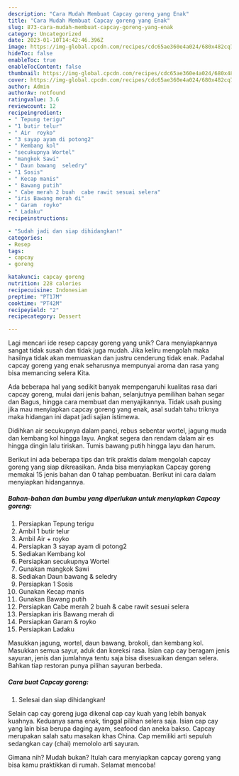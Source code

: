 ```yaml
---
description: "Cara Mudah Membuat Capcay goreng yang Enak"
title: "Cara Mudah Membuat Capcay goreng yang Enak"
slug: 873-cara-mudah-membuat-capcay-goreng-yang-enak
category: Uncategorized
date: 2023-01-10T14:42:46.396Z
image: https://img-global.cpcdn.com/recipes/cdc65ae360e4a024/680x482cq70/capcay-goreng-foto-resep-utama.jpg
hideToc: false
enableToc: true
enableTocContent: false
thumbnail: https://img-global.cpcdn.com/recipes/cdc65ae360e4a024/680x482cq70/capcay-goreng-foto-resep-utama.jpg
cover: https://img-global.cpcdn.com/recipes/cdc65ae360e4a024/680x482cq70/capcay-goreng-foto-resep-utama.jpg
author: Admin
authorAv: notfound
ratingvalue: 3.6
reviewcount: 12
recipeingredient:
- " Tepung terigu"
- "1 butir telur"
- " Air  royko"
- "3 sayap ayam di potong2"
- " Kembang kol"
- "secukupnya Wortel"
- "mangkok Sawi"
- " Daun bawang  seledry"
- "1 Sosis"
- " Kecap manis"
- " Bawang putih"
- " Cabe merah 2 buah  cabe rawit sesuai selera"
- "iris Bawang merah di"
- " Garam  royko"
- " Ladaku"
recipeinstructions:

- "Sudah jadi dan siap dihidangkan!"
categories:
- Resep
tags:
- capcay
- goreng

katakunci: capcay goreng 
nutrition: 228 calories
recipecuisine: Indonesian
preptime: "PT17M"
cooktime: "PT42M"
recipeyield: "2"
recipecategory: Dessert

---
```





Lagi mencari ide resep capcay goreng yang unik? Cara menyiapkannya sangat tidak susah dan tidak juga mudah. Jika keliru mengolah maka hasilnya tidak akan memuaskan dan justru cenderung tidak enak. Padahal capcay goreng yang enak seharusnya mempunyai aroma dan rasa yang bisa memancing selera Kita.





Ada beberapa hal yang sedikit banyak mempengaruhi kualitas rasa dari capcay goreng, mulai dari jenis bahan, selanjutnya pemilihan bahan segar dan Bagus, hingga cara membuat dan menyajikannya. Tidak usah pusing jika mau menyiapkan capcay goreng yang enak,      asal sudah tahu triknya maka hidangan ini dapat jadi sajian istimewa.














Didihkan air secukupnya dalam panci, rebus sebentar wortel, jagung muda dan kembang kol hingga layu. Angkat segera dan rendam dalam air es hingga dingin lalu tiriskan. Tumis bawang putih hingga layu dan harum.






Berikut ini ada beberapa tips dan trik praktis dalam mengolah capcay goreng yang siap dikreasikan. Anda bisa menyiapkan Capcay goreng memakai 15 jenis bahan dan 0 tahap pembuatan. Berikut ini cara dalam menyiapkan hidangannya.

<!--inarticleads1-->

##### Bahan-bahan dan bumbu yang diperlukan untuk menyiapkan Capcay goreng:

1. Persiapkan  Tepung terigu
1. Ambil 1 butir telur
1. Ambil  Air + royko
1. Persiapkan 3 sayap ayam di potong2
1. Sediakan  Kembang kol
1. Persiapkan secukupnya Wortel
1. Gunakan mangkok Sawi
1. Sediakan  Daun bawang &amp; seledry
1. Persiapkan 1 Sosis
1. Gunakan  Kecap manis
1. Gunakan  Bawang putih
1. Persiapkan  Cabe merah 2 buah &amp; cabe rawit sesuai selera
1. Persiapkan iris Bawang merah di
1. Persiapkan  Garam &amp; royko
1. Persiapkan  Ladaku


Masukkan jagung, wortel, daun bawang, brokoli, dan kembang kol. Masukkan semua sayur, aduk dan koreksi rasa. Isian cap cay beragam jenis sayuran, jenis dan jumlahnya tentu saja bisa disesuaikan dengan selera. Bahkan tiap restoran punya pilihan sayuran berbeda. 

<!--inarticleads2-->

##### Cara buat Capcay goreng:


1. Selesai dan siap dihidangkan!

Selain cap cay goreng juga dikenal cap cay kuah yang lebih banyak kuahnya. Keduanya sama enak, tinggal pilihan selera saja. Isian cap cay yang lain bisa berupa daging ayam, seafood dan aneka bakso. Capcay merupakan salah satu masakan khas China. Cap memiliki arti sepuluh sedangkan cay (chai) memololo arti sayuran. 

Gimana nih? Mudah bukan? Itulah cara menyiapkan capcay goreng yang bisa kamu praktikkan di rumah. Selamat mencoba!
